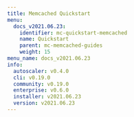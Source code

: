 ```yaml
---
title: Memcached Quickstart
menu:
  docs_v2021.06.23:
    identifier: mc-quickstart-memcached
    name: Quickstart
    parent: mc-memcached-guides
    weight: 15
menu_name: docs_v2021.06.23
info:
  autoscaler: v0.4.0
  cli: v0.19.0
  community: v0.19.0
  enterprise: v0.6.0
  installer: v2021.06.23
  version: v2021.06.23
---
```


